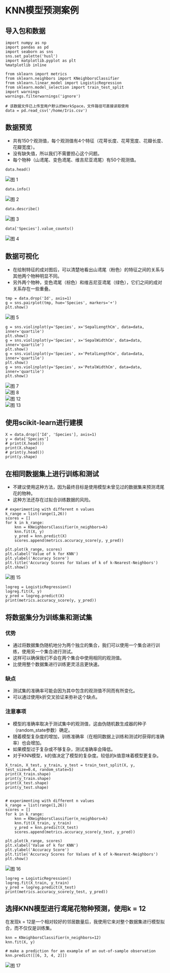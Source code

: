 # KNN模型预测案例

## 导入包和数据

```
import numpy as np
import pandas as pd
import seaborn as sns
sns.set_palette('husl')
import matplotlib.pyplot as plt
%matplotlib inline

from sklearn import metrics
from sklearn.neighbors import KNeighborsClassifier
from sklearn.linear_model import LogisticRegression
from sklearn.model_selection import train_test_split
import warnings
warnings.filterwarnings('ignore')

# 该数据文件已上传至用户默认的WorkSpace，文件路径可直接读取使用
data = pd.read_csv('/home/Iris.csv')  
```

## 数据预览
- 共有150个观测值，每个观测值有4个特征（花萼长度、花萼宽度、花瓣长度、花瓣宽度）。
- 没有缺失值，所以我们不需要担心这个问题。
- 每个物种（山鸢尾、变色鸢尾、维吉尼亚鸢尾）有50个观测值。

```
data.head()
```

![图 1](../images/154c2438537e801bcf94ba2bd871be468ac50e9dd6e955361442879c105168ba.png)  

```
data.info()
```

![图 2](../images/d3480cff83b6ade41ada6718829daa2349b392daeac3d57560e19554cc0c073f.png)  

```
data.describe()
```

![图 3](../images/052aff613b884409925b1b1ee8d3f5611a91d749966577173d75d292000573d6.png)  

```
data['Species'].value_counts()
```

![图 4](../images/6dadf56248875146e6a962cf07397f69064e9cf3370ee285ffb0888a34e0ee68.png)  

## 数据可视化

- 在绘制特征的成对图后，可以清楚地看出山鸢尾（粉色）的特征之间的关系与其他两个物种明显不同。
- 另外两个物种，变色鸢尾（棕色）和维吉尼亚鸢尾（绿色），它们之间的成对关系存在一些重叠。

```
tmp = data.drop('Id', axis=1)
g = sns.pairplot(tmp, hue='Species', markers='+')
plt.show()
```

![图 5](../images/2d007ec992b28820ffabfadd3d5df424b12341b92a2489c295c3276b4e884906.png)  

```
g = sns.violinplot(y='Species', x='SepalLengthCm', data=data, inner='quartile')
plt.show()
g = sns.violinplot(y='Species', x='SepalWidthCm', data=data, inner='quartile')
plt.show()
g = sns.violinplot(y='Species', x='PetalLengthCm', data=data, inner='quartile')
plt.show()
g = sns.violinplot(y='Species', x='PetalWidthCm', data=data, inner='quartile')
plt.show()
```

![图 7](../images/450ad44409504c8d97e596482781abc549f06f8aa1d67f19e6c42563ed18864c.png)  
![图 8](../images/e2515765ddc81df3b5198f061eb27d520c04e243d4b39f393ca018d055029b3d.png)  
![图 12](../images/2730351463a9346e652a970b573b34491d89d0d861ed425ada6eedfc259ef75a.png)  
![图 13](../images/9c727c2339497d76cfb9af45778cfdf0f83d069a28ec2d7449e9ba339fdc09ad.png)  


## 使用scikit-learn进行建模

```
X = data.drop(['Id', 'Species'], axis=1)
y = data['Species']
# print(X.head())
print(X.shape)
# print(y.head())
print(y.shape)
```

## 在相同数据集上进行训练和测试

- 不建议使用这种方法，因为最终目标是使用模型未曾见过的数据集来预测鸢尾花的物种。
- 这种方法还存在过拟合训练数据的风险。

```
# experimenting with different n values
k_range = list(range(1,26))
scores = []
for k in k_range:
    knn = KNeighborsClassifier(n_neighbors=k)
    knn.fit(X, y)
    y_pred = knn.predict(X)
    scores.append(metrics.accuracy_score(y, y_pred))
    
plt.plot(k_range, scores)
plt.xlabel('Value of k for KNN')
plt.ylabel('Accuracy Score')
plt.title('Accuracy Scores for Values of k of k-Nearest-Neighbors')
plt.show()
```

![图 15](../images/2d6f61dee6b035e34428dcbf5a10c9f172236f22ce2f502cd3f32277b937f13b.png)  

```
logreg = LogisticRegression()
logreg.fit(X, y)
y_pred = logreg.predict(X)
print(metrics.accuracy_score(y, y_pred))
```

## 将数据集分为训练集和测试集

### 优势
- 通过将数据集伪随机地分为两个独立的集合，我们可以使用一个集合进行训练，使用另一个集合进行测试。
- 这样可以确保我们不会在两个集合中使用相同的观测值。
- 比使用整个数据集进行训练更灵活且更快速。

### 缺点
- 测试集的准确率可能会因为其中包含的观测值不同而有所变化。
- 可以通过使用k折交叉验证来弥补这个缺点。

### 注意事项
- 模型的准确率取决于测试集中的观测值，这由伪随机数生成器的种子（random_state参数）确定。
- 随着模型复杂度的增加，训练准确率（在相同数据上训练和测试时获得的准确率）也会增加。
- 如果模型过于复杂或不够复杂，测试准确率会降低。
- 对于KNN模型，k的值决定了模型的复杂度。较低的k值意味着模型更复杂。

```
X_train, X_test, y_train, y_test = train_test_split(X, y, test_size=0.4, random_state=5)
print(X_train.shape)
print(y_train.shape)
print(X_test.shape)
print(y_test.shape)


# experimenting with different n values
k_range = list(range(1,26))
scores = []
for k in k_range:
    knn = KNeighborsClassifier(n_neighbors=k)
    knn.fit(X_train, y_train)
    y_pred = knn.predict(X_test)
    scores.append(metrics.accuracy_score(y_test, y_pred))
    
plt.plot(k_range, scores)
plt.xlabel('Value of k for KNN')
plt.ylabel('Accuracy Score')
plt.title('Accuracy Scores for Values of k of k-Nearest-Neighbors')
plt.show()
```

![图 16](../images/814db0bca9415e56b2f1be526c6726e7b7020bd0f7938705458e1e6d9a3ba171.png)  


```
logreg = LogisticRegression()
logreg.fit(X_train, y_train)
y_pred = logreg.predict(X_test)
print(metrics.accuracy_score(y_test, y_pred))
```

## 选择KNN模型进行鸢尾花物种预测，使用k = 12

在发现k = 12是一个相对较好的邻居数量后，我使用它来对整个数据集进行模型拟合，而不仅仅是训练集。

```
knn = KNeighborsClassifier(n_neighbors=12)
knn.fit(X, y)

# make a prediction for an example of an out-of-sample observation
knn.predict([[6, 3, 4, 2]])
```
![图 17](../images/a99d23e618e40787b7b6128802af33a02262705b79f0deeac72f01d0d45aac15.png)  
